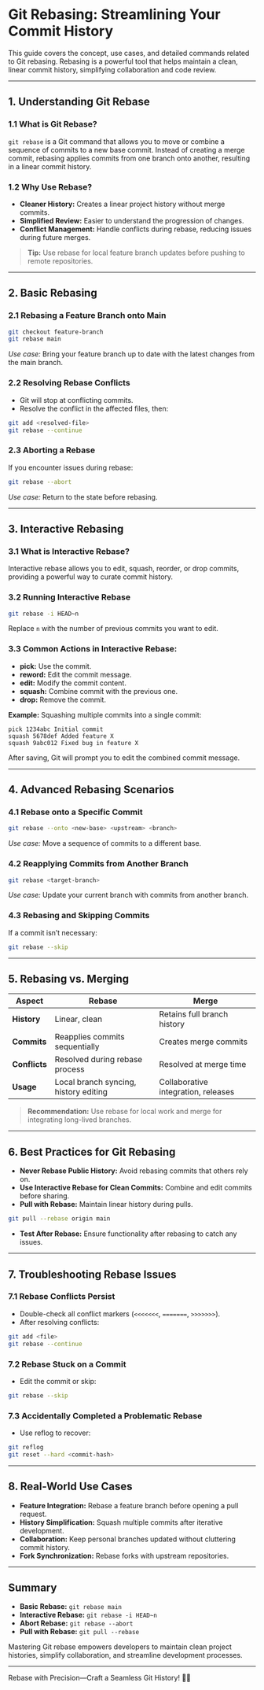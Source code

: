 # Git Rebasing: Streamlining Your Commit History

This guide covers the concept, use cases, and detailed commands related to Git rebasing. Rebasing is a powerful tool that helps maintain a clean, linear commit history, simplifying collaboration and code review.

---

## 1. Understanding Git Rebase

### 1.1 What is Git Rebase?

`git rebase` is a Git command that allows you to move or combine a sequence of commits to a new base commit. Instead of creating a merge commit, rebasing applies commits from one branch onto another, resulting in a linear commit history.

### 1.2 Why Use Rebase?
- **Cleaner History:** Creates a linear project history without merge commits.
- **Simplified Review:** Easier to understand the progression of changes.
- **Conflict Management:** Handle conflicts during rebase, reducing issues during future merges.

> **Tip:** Use rebase for local feature branch updates before pushing to remote repositories.

---

## 2. Basic Rebasing

### 2.1 Rebasing a Feature Branch onto Main
```bash
git checkout feature-branch
git rebase main
```
*Use case:* Bring your feature branch up to date with the latest changes from the main branch.

### 2.2 Resolving Rebase Conflicts
- Git will stop at conflicting commits.
- Resolve the conflict in the affected files, then:
```bash
git add <resolved-file>
git rebase --continue
```

### 2.3 Aborting a Rebase
If you encounter issues during rebase:
```bash
git rebase --abort
```
*Use case:* Return to the state before rebasing.

---

## 3. Interactive Rebasing

### 3.1 What is Interactive Rebase?
Interactive rebase allows you to edit, squash, reorder, or drop commits, providing a powerful way to curate commit history.

### 3.2 Running Interactive Rebase
```bash
git rebase -i HEAD~n
```
Replace `n` with the number of previous commits you want to edit.

### 3.3 Common Actions in Interactive Rebase:
- **pick:** Use the commit.
- **reword:** Edit the commit message.
- **edit:** Modify the commit content.
- **squash:** Combine commit with the previous one.
- **drop:** Remove the commit.

**Example:** Squashing multiple commits into a single commit:
```plaintext
pick 1234abc Initial commit
squash 5678def Added feature X
squash 9abc012 Fixed bug in feature X
```

After saving, Git will prompt you to edit the combined commit message.

---

## 4. Advanced Rebasing Scenarios

### 4.1 Rebase onto a Specific Commit
```bash
git rebase --onto <new-base> <upstream> <branch>
```
*Use case:* Move a sequence of commits to a different base.

### 4.2 Reapplying Commits from Another Branch
```bash
git rebase <target-branch>
```
*Use case:* Update your current branch with commits from another branch.

### 4.3 Rebasing and Skipping Commits
If a commit isn’t necessary:
```bash
git rebase --skip
```

---

## 5. Rebasing vs. Merging

| **Aspect**      | **Rebase**                           | **Merge**                          |
|-----------------|--------------------------------------|-------------------------------------|
| **History**     | Linear, clean                        | Retains full branch history         |
| **Commits**     | Reapplies commits sequentially        | Creates merge commits               |
| **Conflicts**   | Resolved during rebase process        | Resolved at merge time              |
| **Usage**       | Local branch syncing, history editing| Collaborative integration, releases |

> **Recommendation:** Use rebase for local work and merge for integrating long-lived branches.

---

## 6. Best Practices for Git Rebasing

- **Never Rebase Public History:** Avoid rebasing commits that others rely on.
- **Use Interactive Rebase for Clean Commits:** Combine and edit commits before sharing.
- **Pull with Rebase:** Maintain linear history during pulls.
```bash
git pull --rebase origin main
```
- **Test After Rebase:** Ensure functionality after rebasing to catch any issues.

---

## 7. Troubleshooting Rebase Issues

### 7.1 Rebase Conflicts Persist
- Double-check all conflict markers (`<<<<<<<`, `=======`, `>>>>>>>`).
- After resolving conflicts:
```bash
git add <file>
git rebase --continue
```

### 7.2 Rebase Stuck on a Commit
- Edit the commit or skip:
```bash
git rebase --skip
```

### 7.3 Accidentally Completed a Problematic Rebase
- Use reflog to recover:
```bash
git reflog
git reset --hard <commit-hash>
```

---

## 8. Real-World Use Cases

- **Feature Integration:** Rebase a feature branch before opening a pull request.
- **History Simplification:** Squash multiple commits after iterative development.
- **Collaboration:** Keep personal branches updated without cluttering commit history.
- **Fork Synchronization:** Rebase forks with upstream repositories.

---

## Summary

- **Basic Rebase:** `git rebase main`
- **Interactive Rebase:** `git rebase -i HEAD~n`
- **Abort Rebase:** `git rebase --abort`
- **Pull with Rebase:** `git pull --rebase`

Mastering Git rebase empowers developers to maintain clean project histories, simplify collaboration, and streamline development processes.

---

Rebase with Precision—Craft a Seamless Git History! 🚀✨

